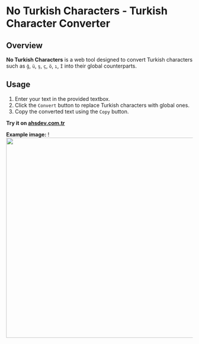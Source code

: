 # No Turkish Characters - Turkish Character Converter

## Overview
**No Turkish Characters** is a web tool designed to convert Turkish characters such as `ğ`, `ü`, `ş`, `ç`, `ö`, `ı`, `İ` into their global counterparts.

## Usage
1. Enter your text in the provided textbox.
2. Click the `Convert` button to replace Turkish characters with global ones.
3. Copy the converted text using the `Copy` button.

**Try it on [ahsdev.com.tr](https://ahsdev.com.tr/no-tr-char)**

**Example image:**
!<img src="https://github.com/user-attachments/assets/9b3657fc-f6ef-42e2-9296-f76c88aac48c" width="540" />

